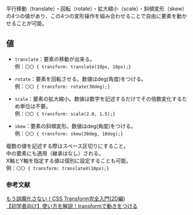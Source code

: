 平行移動（translate）・回転（rotate）・拡大縮小（scale）・斜傾変形（skew）の4つの値があり、この4つの変形操作を組み合わせることで自由に要素を動かせることが可能。

## 値
- `translate`：要素の移動が出来る。  
例：`〇〇 { transform: translate(10px, 10px);}`

- `rotate`：要素を回転させる。数値はdeg(角度)をつける。  
例：`〇〇 { transform: rotate(30deg);}`

- `scale`：要素の拡大縮小。数値は数字を記述するだけでその倍数変化するため単位は不要。  
例：`〇〇 { transform: scale(2.0, 1.5);}`

- `skew`：要素の斜傾変形。数値はdeg(角度)をつける。  
例：`〇〇 { transform: skew(30deg, 10deg);}`

複数の値を記述する際はスペース区切りにすること。  
中の要素にも適用（継承はなし）される。  
X軸とY軸を指定する値は個別に設定することも可能。  
例：`〇〇 { transform: translateX(10px);}`  

### 参考文献
[もう誤魔化さない！CSS Transform完全入門(2D編)](https://ics.media/entry/210311/)  
[【初学者向け】使い方を解説！transformで動きをつける](https://webukatu.com/wordpress/blog/21806/)
